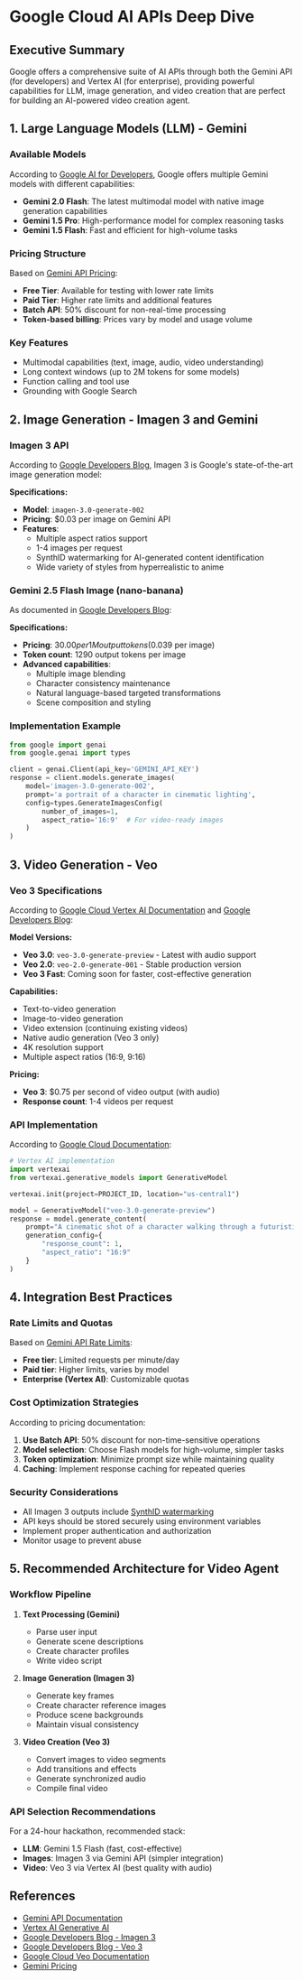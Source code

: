 # Google Cloud AI APIs Deep Dive

## Executive Summary

Google offers a comprehensive suite of AI APIs through both the Gemini API (for developers) and Vertex AI (for enterprise), providing powerful capabilities for LLM, image generation, and video creation that are perfect for building an AI-powered video creation agent.

## 1. Large Language Models (LLM) - Gemini

### Available Models

According to [Google AI for Developers](https://ai.google.dev/gemini-api/docs/pricing), Google offers multiple Gemini models with different capabilities:

- **Gemini 2.0 Flash**: The latest multimodal model with native image generation capabilities
- **Gemini 1.5 Pro**: High-performance model for complex reasoning tasks
- **Gemini 1.5 Flash**: Fast and efficient for high-volume tasks

### Pricing Structure

Based on [Gemini API Pricing](https://ai.google.dev/gemini-api/docs/pricing):

- **Free Tier**: Available for testing with lower rate limits
- **Paid Tier**: Higher rate limits and additional features
- **Batch API**: 50% discount for non-real-time processing
- **Token-based billing**: Prices vary by model and usage volume

### Key Features

- Multimodal capabilities (text, image, audio, video understanding)
- Long context windows (up to 2M tokens for some models)
- Function calling and tool use
- Grounding with Google Search

## 2. Image Generation - Imagen 3 and Gemini

### Imagen 3 API

According to [Google Developers Blog](https://developers.googleblog.com/en/imagen-3-arrives-in-the-gemini-api/), Imagen 3 is Google's state-of-the-art image generation model:

**Specifications:**
- **Model**: `imagen-3.0-generate-002`
- **Pricing**: $0.03 per image on Gemini API
- **Features**: 
  - Multiple aspect ratios support
  - 1-4 images per request
  - SynthID watermarking for AI-generated content identification
  - Wide variety of styles from hyperrealistic to anime

### Gemini 2.5 Flash Image (nano-banana)

As documented in [Google Developers Blog](https://developers.googleblog.com/en/introducing-gemini-2-5-flash-image/):

**Specifications:**
- **Pricing**: $30.00 per 1M output tokens ($0.039 per image)
- **Token count**: 1290 output tokens per image
- **Advanced capabilities**:
  - Multiple image blending
  - Character consistency maintenance
  - Natural language-based targeted transformations
  - Scene composition and styling

### Implementation Example

```python
from google import genai
from google.genai import types

client = genai.Client(api_key='GEMINI_API_KEY')
response = client.models.generate_images(
    model='imagen-3.0-generate-002',
    prompt='a portrait of a character in cinematic lighting',
    config=types.GenerateImagesConfig(
        number_of_images=1,
        aspect_ratio='16:9'  # For video-ready images
    )
)
```

## 3. Video Generation - Veo

### Veo 3 Specifications

According to [Google Cloud Vertex AI Documentation](https://cloud.google.com/vertex-ai/generative-ai/docs/model-reference/veo-video-generation) and [Google Developers Blog](https://developers.googleblog.com/en/veo-3-now-available-gemini-api/):

**Model Versions:**
- **Veo 3.0**: `veo-3.0-generate-preview` - Latest with audio support
- **Veo 2.0**: `veo-2.0-generate-001` - Stable production version
- **Veo 3 Fast**: Coming soon for faster, cost-effective generation

**Capabilities:**
- Text-to-video generation
- Image-to-video generation
- Video extension (continuing existing videos)
- Native audio generation (Veo 3 only)
- 4K resolution support
- Multiple aspect ratios (16:9, 9:16)

**Pricing:**
- **Veo 3**: $0.75 per second of video output (with audio)
- **Response count**: 1-4 videos per request

### API Implementation

According to [Google Cloud Documentation](https://cloud.google.com/vertex-ai/generative-ai/docs/video/generate-videos):

```python
# Vertex AI implementation
import vertexai
from vertexai.generative_models import GenerativeModel

vertexai.init(project=PROJECT_ID, location="us-central1")

model = GenerativeModel("veo-3.0-generate-preview")
response = model.generate_content(
    prompt="A cinematic shot of a character walking through a futuristic city",
    generation_config={
        "response_count": 1,
        "aspect_ratio": "16:9"
    }
)
```

## 4. Integration Best Practices

### Rate Limits and Quotas

Based on [Gemini API Rate Limits](https://ai.google.dev/gemini-api/docs/rate-limits):

- **Free tier**: Limited requests per minute/day
- **Paid tier**: Higher limits, varies by model
- **Enterprise (Vertex AI)**: Customizable quotas

### Cost Optimization Strategies

According to pricing documentation:

1. **Use Batch API**: 50% discount for non-time-sensitive operations
2. **Model selection**: Choose Flash models for high-volume, simpler tasks
3. **Token optimization**: Minimize prompt size while maintaining quality
4. **Caching**: Implement response caching for repeated queries

### Security Considerations

- All Imagen 3 outputs include [SynthID watermarking](https://deepmind.google/models/synthid/)
- API keys should be stored securely using environment variables
- Implement proper authentication and authorization
- Monitor usage to prevent abuse

## 5. Recommended Architecture for Video Agent

### Workflow Pipeline

1. **Text Processing (Gemini)**
   - Parse user input
   - Generate scene descriptions
   - Create character profiles
   - Write video script

2. **Image Generation (Imagen 3)**
   - Generate key frames
   - Create character reference images
   - Produce scene backgrounds
   - Maintain visual consistency

3. **Video Creation (Veo 3)**
   - Convert images to video segments
   - Add transitions and effects
   - Generate synchronized audio
   - Compile final video

### API Selection Recommendations

For a 24-hour hackathon, recommended stack:
- **LLM**: Gemini 1.5 Flash (fast, cost-effective)
- **Images**: Imagen 3 via Gemini API (simpler integration)
- **Video**: Veo 3 via Vertex AI (best quality with audio)

## References

- [Gemini API Documentation](https://ai.google.dev/gemini-api/docs)
- [Vertex AI Generative AI](https://cloud.google.com/vertex-ai/generative-ai/docs)
- [Google Developers Blog - Imagen 3](https://developers.googleblog.com/en/imagen-3-arrives-in-the-gemini-api/)
- [Google Developers Blog - Veo 3](https://developers.googleblog.com/en/veo-3-now-available-gemini-api/)
- [Google Cloud Veo Documentation](https://cloud.google.com/vertex-ai/generative-ai/docs/model-reference/veo-video-generation)
- [Gemini Pricing](https://ai.google.dev/gemini-api/docs/pricing)
